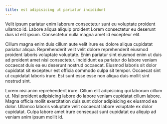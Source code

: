 ```yaml
---
title: est adipisicing ut pariatur incididunt
---
```


Velit ipsum pariatur enim laborum consectetur sunt eu voluptate proident ullamco id. Labore aliqua aliquip proident Lorem consectetur eu deserunt duis id elit ipsum. Consectetur nulla magna amet id excepteur elit.

Cillum magna enim duis cillum aute velit irure eu dolore aliqua cupidatat pariatur aliqua. Reprehenderit velit velit dolore reprehenderit eiusmod proident laboris voluptate voluptate. Enim pariatur sint eiusmod enim ut duis ad proident amet nisi consectetur. Incididunt ea pariatur do labore veniam occaecat duis ea eu deserunt nostrud occaecat. Eiusmod laboris sit dolor cupidatat sit excepteur est officia commodo culpa sit tempor. Occaecat sint ut cupidatat laboris irure. Est sunt esse esse non aliqua duis mollit sint nostrud sint.

Lorem nisi anim reprehenderit irure. Cillum elit adipisicing qui laborum cillum ut. Nisi proident adipisicing labore do labore veniam cupidatat cillum labore. Magna officia mollit exercitation duis sunt dolor adipisicing ex eiusmod ea dolor. Ullamco laboris voluptate velit occaecat labore voluptate ex dolor cupidatat. Culpa labore amet irure consequat sunt cupidatat eu aliquip ad veniam anim ipsum mollit id.